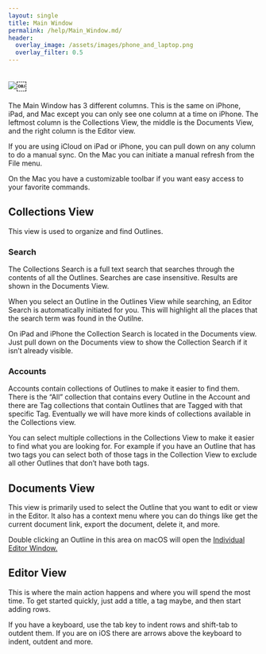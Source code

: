 ```yaml
---
layout: single
title: Main Window
permalink: /help/Main_Window.md/
header:
  overlay_image: /assets/images/phone_and_laptop.png
  overlay_filter: 0.5
---
```




## ![](/assets/images/help/165DEC75-9676-411C-873E-EEC926D6B0E3.png)￼

The Main Window has 3 different columns. This is the same on iPhone, iPad, and Mac except you can only see one column at a time on iPhone. The leftmost column is the Collections View, the middle is the Documents View, and the right column is the Editor view.

If you are using iCloud on iPad or iPhone, you can pull down on any column to do a manual sync. On the Mac you can initiate a manual refresh from the File menu.

On the Mac you have a customizable toolbar if you want easy access to your favorite commands.

## Collections View

This view is used to organize and find Outlines.

### Search

The Collections Search is a full text search that searches through the contents of all the Outlines. Searches are case insensitive. Results are shown in the Documents View.

When you select an Outline in the Outlines View while searching, an Editor Search is automatically initiated for you. This will highlight all the places that the search term was found in the Outilne.

On iPad and iPhone the Collection Search is located in the Documents view. Just pull down on the Documents view to show the Collection Search if it isn’t already visible.

### Accounts

Accounts contain collections of Outlines to make it easier to find them. There is the “All” collection that contains every Outline in the Account and there are Tag collections that contain Outlines that are Tagged with that specific Tag. Eventually we will have more kinds of collections available in the Collections view.

You can select multiple collections in the Collections View to make it easier to find what you are looking for. For example if you have an Outline that has two tags you can select both of those tags in the Collection View to exclude all other Outlines that don’t have both tags.

## Documents View

This view is primarily used to select the Outline that you want to edit or view in the Editor. It also has a context menu where you can do things like get the current document link, export the document, delete it, and more.

Double clicking an Outline in this area on macOS will open the [Individual Editor Window.](Individual_Editor_Window.md)

## Editor View

This is where the main action happens and where you will spend the most time. To get started quickly, just add a title, a tag maybe, and then start adding rows.

If you have a keyboard, use the tab key to indent rows and shift-tab to outdent them. If you are on iOS there are arrows above the keyboard to indent, outdent and more.